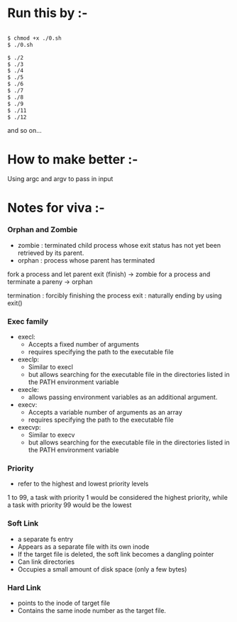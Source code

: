 # Run this by :-

```sh

$ chmod +x ./0.sh
$ ./0.sh

$ ./2
$ ./3
$ ./4
$ ./5
$ ./6
$ ./7
$ ./8
$ ./9
$ ./11
$ ./12

```

and so on...


# How to make better :-

Using argc and argv to pass in input


# Notes for viva :-

### Orphan and Zombie

 - zombie : terminated child process whose exit status has not yet been retrieved by its parent.
 - orphan : process whose parent has terminated

fork a process and let parent exit (finish) -> zombie 
for a process and terminate a pareny        -> orphan

termination : forcibly finishing the process
exit        : naturally ending by using exit()

### Exec family

- execl: 
    - Accepts a fixed number of arguments 
    -  requires specifying the path to the executable file
- execlp: 
    - Similar to execl 
    - but allows searching for the executable file in the directories listed in the PATH environment variable
- execle: 
    - allows passing environment variables as an additional argument.
- execv: 
    - Accepts a variable number of arguments as an array 
    - requires specifying the path to the executable file
- execvp: 
    - Similar to execv 
    - but allows searching for the executable file in the directories listed in the PATH environment variable


### Priority

- refer to the highest and lowest priority levels

1 to 99, 
a task with priority 1 would be considered the highest priority, 
while a task with priority 99 would be the lowest



### Soft Link
- a separate fs entry
- Appears as a separate file with its own inode
- If the target file is deleted, the soft link becomes a dangling pointer
- Can link directories
- Occupies a small amount of disk space (only a few bytes)

### Hard Link
- points to the inode of target file
- Contains the same inode number as the target file.
